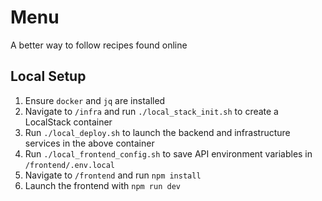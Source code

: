 # Menu
A better way to follow recipes found online

## Local Setup
1. Ensure `docker` and `jq` are installed
3. Navigate to `/infra` and run `./local_stack_init.sh` to create a LocalStack container
4. Run `./local_deploy.sh` to launch the backend and infrastructure services in the above container
5. Run `./local_frontend_config.sh` to save API environment variables in `/frontend/.env.local`
5. Navigate to `/frontend` and run `npm install`
6. Launch the frontend with `npm run dev`
